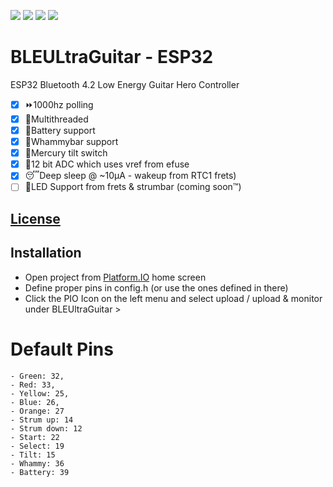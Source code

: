 ![](https://creativecommons.org/images/deed/cc_icon_white_x2.png) ![](https://creativecommons.org/images/deed/attribution_icon_white_x2.png) ![](https://creativecommons.org/images/deed/nc_white_x2.png) ![](https://creativecommons.org/images/deed/svg/sa_white.svg)

# BLEULtraGuitar - ESP32
ESP32 Bluetooth 4.2 Low Energy Guitar Hero Controller
- [x] ⏩1000hz polling
- [x] 🧵Multithreaded
- [x] 🪫Battery support
- [x] 👋Whammybar support
- [x] 🫠Mercury tilt switch
- [x] 🔬12 bit ADC which uses vref from efuse
- [x] 😴Deep sleep @ ~10µA - wakeup from RTC1 frets)
- [ ] 🚥LED Support from frets & strumbar (coming soon™️)

## [ License](https://github.com/Xstasy/BLEUltraGuitar/blob/master/LICENSE.md)

## Installation
- Open project from [Platform.IO](https://platformio.org/platformio-ide) home screen
- Define proper pins in config.h (or use the ones defined in there)
- Click the PIO Icon on the left menu and select upload / upload & monitor under BLEUltraGuitar >

# Default Pins
    - Green: 32,
    - Red: 33,
    - Yellow: 25,
    - Blue: 26,
    - Orange: 27 
    - Strum up: 14
    - Strum down: 12
    - Start: 22
    - Select: 19
    - Tilt: 15
    - Whammy: 36
    - Battery: 39